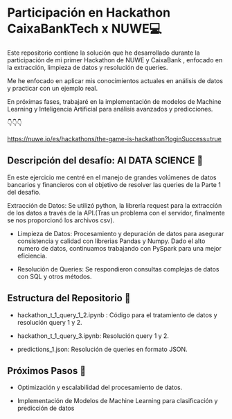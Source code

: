 # Participación en Hackathon CaixaBankTech x NUWE💻

Este repositorio contiene la solución que he desarrollado durante la participación de mi primer Hackathon de NUWE y CaixaBank , enfocado en la extracción, limpieza de datos y resolución de queries. 

Me he enfocado en aplicar mis conocimientos actuales en análisis de datos y practicar con un ejemplo real.

En próximas fases, trabajaré en la implementación de modelos de Machine Learning y Inteligencia Artificial para análisis avanzados y predicciones.

👇👇👇

https://nuwe.io/es/hackathons/the-game-is-hackathon?loginSuccess=true

## Descripción del desafío: AI DATA SCIENCE 📄

En este ejercicio me centré en el manejo de grandes volúmenes de datos bancarios y financieros con el objetivo de resolver las queries de la Parte 1 del desafío.

Extracción de Datos: Se utilizó python, la librería request para la extracción de los datos a través de la API.(Tras un problema con el servidor, finalmente se nos proporcionó los archivos csv).

- Limpieza de Datos: Procesamiento y depuración de datos para asegurar consistencia y calidad con librerias Pandas y Numpy.
Dado el alto numero de datos, continuamos trabajando con PySpark para una mejor eficiencia.

- Resolución de Queries: Se respondieron consultas complejas de datos con SQL y otros métodos.

## Estructura del Repositorio 📁

- hackathon_t_1_query_1_2.ipynb : Código para el tratamiento de datos y resolución query 1 y 2.
  
- hackathon_t_1_query_3.ipynb: Resolución query 1 y 2.
  
- predictions_1.json: Resolución de queries en formato JSON.

## Próximos Pasos 🧩

- Optimización y escalabilidad del procesamiento de datos.
  
- Implementación de Modelos de Machine Learning para clasificación y predicción de datos
